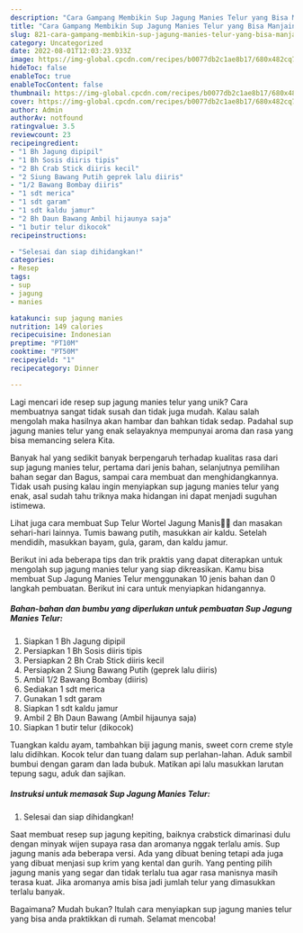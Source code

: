 ```yaml
---
description: "Cara Gampang Membikin Sup Jagung Manies Telur yang Bisa Manjain Lidah"
title: "Cara Gampang Membikin Sup Jagung Manies Telur yang Bisa Manjain Lidah"
slug: 821-cara-gampang-membikin-sup-jagung-manies-telur-yang-bisa-manjain-lidah
category: Uncategorized
date: 2022-08-01T12:03:23.933Z
image: https://img-global.cpcdn.com/recipes/b0077db2c1ae8b17/680x482cq70/sup-jagung-manies-telur-foto-resep-utama.jpg
hideToc: false
enableToc: true
enableTocContent: false
thumbnail: https://img-global.cpcdn.com/recipes/b0077db2c1ae8b17/680x482cq70/sup-jagung-manies-telur-foto-resep-utama.jpg
cover: https://img-global.cpcdn.com/recipes/b0077db2c1ae8b17/680x482cq70/sup-jagung-manies-telur-foto-resep-utama.jpg
author: Admin
authorAv: notfound
ratingvalue: 3.5
reviewcount: 23
recipeingredient:
- "1 Bh Jagung dipipil"
- "1 Bh Sosis diiris tipis"
- "2 Bh Crab Stick diiris kecil"
- "2 Siung Bawang Putih geprek lalu diiris"
- "1/2 Bawang Bombay diiris"
- "1 sdt merica"
- "1 sdt garam"
- "1 sdt kaldu jamur"
- "2 Bh Daun Bawang Ambil hijaunya saja"
- "1 butir telur dikocok"
recipeinstructions:

- "Selesai dan siap dihidangkan!"
categories:
- Resep
tags:
- sup
- jagung
- manies

katakunci: sup jagung manies 
nutrition: 149 calories
recipecuisine: Indonesian
preptime: "PT10M"
cooktime: "PT50M"
recipeyield: "1"
recipecategory: Dinner

---
```





Lagi mencari ide resep sup jagung manies telur yang unik? Cara membuatnya sangat tidak susah dan tidak juga mudah. Kalau salah mengolah maka hasilnya akan hambar dan bahkan tidak sedap. Padahal sup jagung manies telur yang enak selayaknya mempunyai aroma dan rasa yang bisa memancing selera Kita.





Banyak hal yang sedikit banyak berpengaruh terhadap kualitas rasa dari sup jagung manies telur, pertama dari jenis bahan, selanjutnya pemilihan bahan segar dan Bagus, sampai cara membuat dan menghidangkannya. Tidak usah pusing kalau ingin menyiapkan sup jagung manies telur yang enak,      asal sudah tahu triknya maka hidangan ini dapat menjadi suguhan istimewa.














Lihat juga cara membuat Sup Telur Wortel Jagung Manis🥕🌽 dan masakan sehari-hari lainnya. Tumis bawang putih, masukkan air kaldu. Setelah mendidih, masukkan bayam, gula, garam, dan kaldu jamur.






Berikut ini ada beberapa tips dan trik praktis yang dapat diterapkan untuk mengolah sup jagung manies telur yang siap dikreasikan. Kamu bisa membuat Sup Jagung Manies Telur menggunakan 10 jenis bahan dan 0 langkah pembuatan. Berikut ini cara untuk menyiapkan hidangannya.

<!--inarticleads1-->

##### Bahan-bahan dan bumbu yang diperlukan untuk pembuatan Sup Jagung Manies Telur:

1. Siapkan 1 Bh Jagung dipipil
1. Persiapkan 1 Bh Sosis diiris tipis
1. Persiapkan 2 Bh Crab Stick diiris kecil
1. Persiapkan 2 Siung Bawang Putih (geprek lalu diiris)
1. Ambil 1/2 Bawang Bombay (diiris)
1. Sediakan 1 sdt merica
1. Gunakan 1 sdt garam
1. Siapkan 1 sdt kaldu jamur
1. Ambil 2 Bh Daun Bawang (Ambil hijaunya saja)
1. Siapkan 1 butir telur (dikocok)


Tuangkan kaldu ayam, tambahkan biji jagung manis, sweet corn creme style lalu didihkan. Kocok telur dan tuang dalam sup perlahan-lahan. Aduk sambil bumbui dengan garam dan lada bubuk. Matikan api lalu masukkan larutan tepung sagu, aduk dan sajikan. 

<!--inarticleads2-->

##### Instruksi untuk memasak Sup Jagung Manies Telur:


1. Selesai dan siap dihidangkan!

Saat membuat resep sup jagung kepiting, baiknya crabstick dimarinasi dulu dengan minyak wijen supaya rasa dan aromanya nggak terlalu amis. Sup jagung manis ada beberapa versi. Ada yang dibuat bening tetapi ada juga yang dibuat menjasi sup krim yang kental dan gurih. Yang penting pilih jagung manis yang segar dan tidak terlalu tua agar rasa manisnya masih terasa kuat. Jika aromanya amis bisa jadi jumlah telur yang dimasukkan terlalu banyak. 

Bagaimana? Mudah bukan? Itulah cara menyiapkan sup jagung manies telur yang bisa anda praktikkan di rumah. Selamat mencoba!
